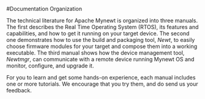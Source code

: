#Documentation Organization

The technical literature for Apache Mynewt is organized into three manuals. The first describes the Real Time Operating System (RTOS), its features and capabilities, and how to get it running on your target device. The second one demonstrates how to use the build and packaging tool, *Newt*, to easily choose firmware modules for your target and compose them into a working executable. The third manual shows how the device management tool, *Newtmgr*, can communicate with a remote device running Mynewt OS and monitor, configure, and upgrade it.

For you to learn and get some hands-on experience, each manual includes one or more tutorials. We encourage that you try them, and do send us your feedback.
